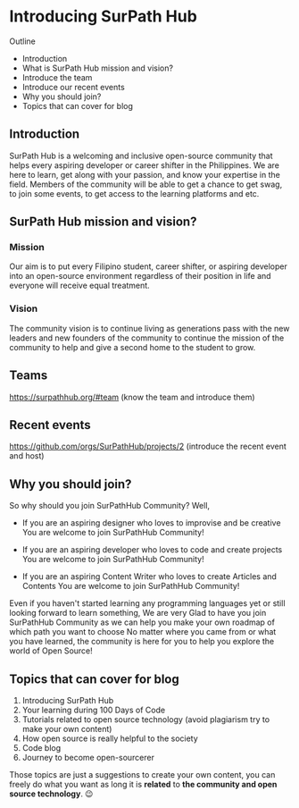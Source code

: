 # Introducing SurPath Hub

Outline
- Introduction
- What is SurPath Hub mission and vision?
- Introduce the team
- Introduce our recent events
- Why you should join?
- Topics that can cover for blog


## Introduction
SurPath Hub is a welcoming and inclusive open-source community that helps every aspiring developer or career shifter in the Philippines. We are here to learn, get along with your passion, and know your expertise in the field. Members of the community will be able to get a chance to get swag, to join some events, to get access to the learning platforms and etc.

## SurPath Hub mission and vision?

### Mission
Our aim is to put every Filipino student, career shifter, or aspiring developer into an open-source environment regardless of their position in life and everyone will receive equal treatment.

### Vision
The community vision is to continue living as generations pass with the new leaders and new founders of the community to continue the mission of the community to help and give a second home to the student to grow.

## Teams
https://surpathhub.org/#team (know the team and introduce them)

## Recent events 
https://github.com/orgs/SurPathHub/projects/2 (introduce the recent event and host)

## Why you should join?
So why should you join SurPathHub Community? Well,

- If you are an aspiring designer who loves to improvise and be creative 
You are welcome to join SurPathHub Community!

- If you are an aspiring developer who loves to code and create projects
You are welcome to join SurPathHub Community!

- If you are an aspiring Content Writer who loves to create Articles and Contents
You are welcome to join SurPathHub Community!

Even if you haven't started learning any programming languages yet or still looking forward to learn something,
We are very Glad to have you join SurPathHub Community as we can help you make your own roadmap of which path you want to choose
No matter where you came from or what you have learned, the community is here for you to help you explore the world of Open Source!

## Topics that can cover for blog
1. Introducing SurPath Hub
2. Your learning during 100 Days of Code
3. Tutorials related to open source technology (avoid plagiarism try to make your own content)
4. How open source is really helpful to the society
5. Code blog
6. Journey to become open-sourcerer

Those topics are just a suggestions to create your own content, you can freely do what you want as long it is **related**  to **the community and open source technology**. 😉

